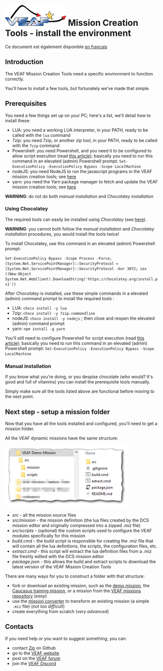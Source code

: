 # [![VEAF-logo]][VEAF website] Mission Creation Tools - install the environment

Ce document est également disponible [en français](index.fr.md)

## Introduction

The VEAF Mission Creation Tools need a specific environment to function correctly.

You'll have to install a few tools, but fortunately we've made that simple.

## Prerequisites

You need a few things set up on your PC; here's a list, we'll detail how to install these:

- LUA: you need a working LUA interpreter, in your PATH, ready to be called with the `lua` command
- 7zip: you need 7zip, or another zip tool, in your PATH, ready to be called with the `7zip` command
- Powershell: you need Powershell, and you need it to be configured to allow script execution (read [this article](https://docs.microsoft.com/en-us/powershell/module/microsoft.powershell.security/set-executionpolicy?view=powershell-7.1)); basically you need to run this command in an elevated (admin) Powershell prompt: `Set-ExecutionPolicy -ExecutionPolicy Bypass -Scope LocalMachine`
- nodeJS: you need NodeJS to run the javascript programs in the VEAF mission creation tools; see [here](https://nodejs.org/en/)
- yarn: you need the Yarn package manager to fetch and update the VEAF mission creation tools; see [here](https://yarnpkg.com/)

**WARNING**: do not do both *manual installation* and *Chocolatey installation*

### Using Chocolatey

The required tools can easily be installed using *Chocolatey* (see [here](https://chocolatey.org/)).

**WARNING**: you cannot both follow the *manual installation* and *Chocolatey installation* procedures, you would install the tools twice!

To install Chocolatey, use this command  in an elevated (admin) Powershell prompt:

`Set-ExecutionPolicy Bypass -Scope Process -Force; [System.Net.ServicePointManager]::SecurityProtocol = [System.Net.ServicePointManager]::SecurityProtocol -bor 3072; iex ((New-Object System.Net.WebClient).DownloadString('https://chocolatey.org/install.ps1'))`

After *Chocolatey* is installed, use these simple commands in a elevated (admin) command prompt to install the required tools :

- LUA: `choco install -y lua`
- 7zip: `choco install -y 7zip.commandline`
- nodeJS: `choco install -y nodejs` ; then close and reopen the elevated (admin) command prompt
- yarn: `npm install -g yarn`

You'll still need to configure Powershell for script execution (read [this article](https://docs.microsoft.com/en-us/powershell/module/microsoft.powershell.security/set-executionpolicy?view=powershell-7.1)); basically you need to run this command in an elevated (admin) Powershell prompt: `Set-ExecutionPolicy -ExecutionPolicy Bypass -Scope LocalMachine`

### Manual installation

If you know what you're doing, or you despise chocolate (who would? It's good and full of vitamins) you can install the prerequisite tools manually.

Simply make sure all the tools listed above are functional before moving to the next point.

## Next step - setup a mission folder

Now that you have all the tools installed and configured, you'll need to get a mission folder.

All the VEAF dynamic missions have the same structure:

![demo-mission-structure]

* *src* - all the mission source files
* *src/mission* - the mission definition (the lua files created by the DCS mission editor and originally compressed into a zipped *.miz* file)
* *src/scripts* - (optional) the custom scripts used to configure the VEAF modules specifically for this mission
* *build.cmd* - the build script is responsible for creating the *.miz* file that will contain all the lua definitions, the scripts, the configuration files, etc.
* *extract.cmd* - this script will extract the lua definition files from a *.miz* file freshly edited with the DCS mission editor
* *package.json* - this allows the build and extract scripts to download the latest version of the VEAF Mission Creation Tools

There are many ways for you to construct a folder with that structure:
* fork or download an existing mission, such as the [demo mission][VEAF-demo-mission-repository], the [Caucasus training mission][VEAF-Open-Training-Mission-repository], or a mission from the [VEAF missions repository][VEAF-Multiplayer-Missions-repository] (*easy*)
* use the [mission converter][VEAF-mission-converter-repository] to transform an existing mission (a simple `.miz` file) (*not too difficult*)
* create everything from scratch (*very advanced*)

## Contacts

If you need help or you want to suggest something, you can:

* contact [Zip][Zip on Github] on Github
* go to the [VEAF website]
* post on the [VEAF forum]
* join the [VEAF Discord]


[Badge-Discord]: https://img.shields.io/discord/471061487662792715?label=VEAF%20Discord&style=for-the-badge
[VEAF-logo]: ../.images/logo.png?raw=true
[VEAF Discord]: https://www.veaf.org/discord
[Zip on Github]: https://github.com/davidp57
[VEAF website]: https://www.veaf.org
[VEAF forum]: https://www.veaf.org/forum

[VEAF-Mission-Creation-Tools-repository]: https://github.com/VEAF/VEAF-Mission-Creation-Tools
[VEAF-mission-converter-repository]:https://github.com/VEAF/VEAF-mission-converter
[VEAF-demo-mission-repository]: https://github.com/VEAF/VEAF-Demo-Mission
[VEAF-Open-Training-Mission-repository]: https://github.com/VEAF/VEAF-Open-Training-Mission
[VEAF-Multiplayer-Missions-repository]: https://github.com/VEAF/VEAF-Multiplayer-Missions

[demo-mission-structure]: ../.images/demo-mission-structure.png